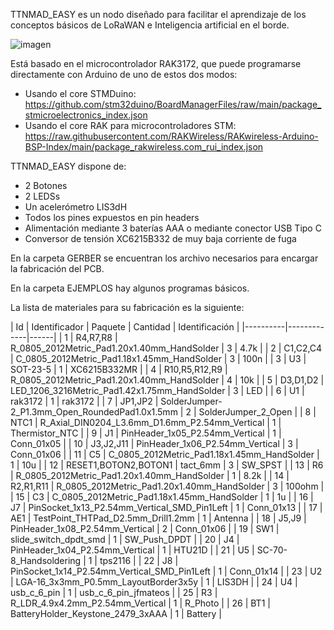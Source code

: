 TTNMAD_EASY es un nodo diseñado para facilitar el aprendizaje de los conceptos básicos de LoRaWAN e Inteligencia artificial en el borde.

![imagen](https://github.com/IoTopenTech/myIoTopenTech/assets/52624907/bcb1443b-9dc0-4018-ab18-bec7b6d9d070)

Está basado en el microcontrolador RAK3172, que puede programarse directamente con Arduino de uno de estos dos modos:

* Usando el core STMDuino: https://github.com/stm32duino/BoardManagerFiles/raw/main/package_stmicroelectronics_index.json
* Usando el core RAK para microcontroladores STM: https://raw.githubusercontent.com/RAKWireless/RAKwireless-Arduino-BSP-Index/main/package_rakwireless.com_rui_index.json

TTNMAD_EASY dispone de:

* 2 Botones
* 2 LEDSs
* Un acelerómetro LIS3dH
* Todos los pines expuestos en pin headers
* Alimentación mediante 3 baterías AAA o mediante conector USB Tipo C
* Conversor de tensión XC6215B332 de muy baja corriente de fuga

En la carpeta GERBER se encuentran los archivo necesarios para encargar la fabricación del PCB.

En la carpeta EJEMPLOS hay algunos programas básicos.

La lista de materiales para su fabricación es la siguiente:

| Id | Identificador | Paquete | Cantidad | Identificación | 
|----------|-------------|------|
| 1 | R4,R7,R8 | R_0805_2012Metric_Pad1.20x1.40mm_HandSolder | 3 | 4.7k | 
| 2 | C1,C2,C4 | C_0805_2012Metric_Pad1.18x1.45mm_HandSolder | 3 | 100n | 
| 3 | U3 | SOT-23-5 | 1 | XC6215B332MR | 
| 4 | R10,R5,R12,R9 | R_0805_2012Metric_Pad1.20x1.40mm_HandSolder | 4 | 10k | 
| 5 | D3,D1,D2 | LED_1206_3216Metric_Pad1.42x1.75mm_HandSolder | 3 | LED | 
| 6 | U1 | rak3172 | 1 | rak3172 | 
| 7 | JP1,JP2 | SolderJumper-2_P1.3mm_Open_RoundedPad1.0x1.5mm | 2 | SolderJumper_2_Open | 
| 8 | NTC1 | R_Axial_DIN0204_L3.6mm_D1.6mm_P2.54mm_Vertical | 1 | Thermistor_NTC | 
| 9 | J1 | PinHeader_1x05_P2.54mm_Vertical | 1 | Conn_01x05 | 
| 10 | J3,J2,J11 | PinHeader_1x06_P2.54mm_Vertical | 3 | Conn_01x06 | 
| 11 | C5 | C_0805_2012Metric_Pad1.18x1.45mm_HandSolder | 1 | 10u | 
| 12 | RESET1,BOTON2,BOTON1 | tact_6mm | 3 | SW_SPST | 
| 13 | R6 | R_0805_2012Metric_Pad1.20x1.40mm_HandSolder | 1 | 8.2k | 
| 14 | R2,R1,R11 | R_0805_2012Metric_Pad1.20x1.40mm_HandSolder | 3 | 100ohm | 
| 15 | C3 | C_0805_2012Metric_Pad1.18x1.45mm_HandSolder | 1 | 1u | 
| 16 | J7 | PinSocket_1x13_P2.54mm_Vertical_SMD_Pin1Left | 1 | Conn_01x13 | 
| 17 | AE1 | TestPoint_THTPad_D2.5mm_Drill1.2mm | 1 | Antenna | 
| 18 | J5,J9 | PinHeader_1x08_P2.54mm_Vertical | 2 | Conn_01x06 | 
| 19 | SW1 | slide_switch_dpdt_smd | 1 | SW_Push_DPDT | 
| 20 | J4 | PinHeader_1x04_P2.54mm_Vertical | 1 | HTU21D | 
| 21 | U5 | SC-70-8_Handsoldering | 1 | tps2116 | 
| 22 | J8 | PinSocket_1x14_P2.54mm_Vertical_SMD_Pin1Left | 1 | Conn_01x14 | 
| 23 | U2 | LGA-16_3x3mm_P0.5mm_LayoutBorder3x5y | 1 | LIS3DH | 
| 24 | U4 | usb_c_6_pin | 1 | usb_c_6_pin_jfmateos | 
| 25 | R3 | R_LDR_4.9x4.2mm_P2.54mm_Vertical | 1 | R_Photo | 
| 26 | BT1 | BatteryHolder_Keystone_2479_3xAAA | 1 | Battery | 




